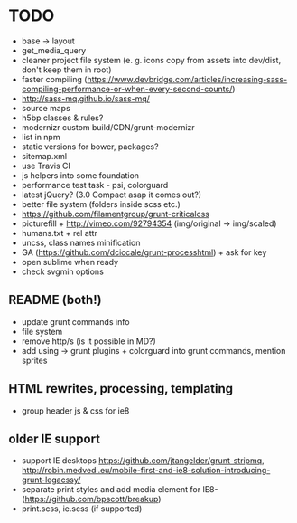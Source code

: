 # TODO

* base -> layout
* get_media_query
* cleaner project file system (e. g. icons copy from assets into dev/dist, don't keep them in root)
* faster compiling (https://www.devbridge.com/articles/increasing-sass-compiling-performance-or-when-every-second-counts/)
* http://sass-mq.github.io/sass-mq/
* source maps
* h5bp classes & rules?
* modernizr custom build/CDN/grunt-modernizr
* list in npm
* static versions for bower, packages?
* sitemap.xml
* use Travis CI
* js helpers into some foundation
* performance test task - psi, colorguard
* latest jQuery? (3.0 Compact asap it comes out?)
* better file system (folders inside scss etc.)
* https://github.com/filamentgroup/grunt-criticalcss
* picturefill + http://vimeo.com/92794354 (img/original -> img/scaled)
* humans.txt + rel attr
* uncss, class names minification
* GA (https://github.com/dciccale/grunt-processhtml) + ask for key
* open sublime when ready
* check svgmin options

## README (both!)
* update grunt commands info
* file system
* remove http/s (is it possible in MD?)
* add using -> grunt plugins + colorguard into grunt commands, mention sprites


##  HTML rewrites, processing, templating

* group header js & css for ie8


## older IE support

* support IE desktops https://github.com/jtangelder/grunt-stripmq, http://robin.medvedi.eu/mobile-first-and-ie8-solution-introducing-grunt-legacssy/
* separate print styles and add media element for IE8- (https://github.com/bpscott/breakup)
* print.scss, ie.scss (if supported)
